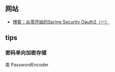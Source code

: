 
## 网站

- [博客：从零开始的Spring Security Oauth2（一）](http://blog.didispace.com/spring-security-oauth2-xjf-1/)


## tips

### 密码单向加密存储

类 PasswordEncoder
